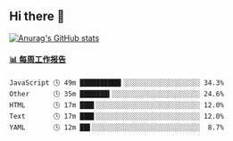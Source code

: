 ## Hi there 👋

[![Anurag's GitHub stats](https://github-readme-stats.vercel.app/api?username=OriLight152)](https://github.com/anuraghazra/github-readme-stats)

<!--
**OriLight152/OriLight152** is a ✨ _special_ ✨ repository because its `README.md` (this file) appears on your GitHub profile.

Here are some ideas to get you started:

- 🔭 I’m currently working on ...
- 🌱 I’m currently learning ...
- 👯 I’m looking to collaborate on ...
- 🤔 I’m looking for help with ...
- 💬 Ask me about ...
- 📫 How to reach me: ...
- 😄 Pronouns: ...
- ⚡ Fun fact: ...
-->

<!-- waka-box start -->
#### <a href="https://gist.github.com/92c8d5b388768c10efcba86e82b7c4fb" target="_blank">📊 每周工作报告</a>
```text
JavaScript 🕓 49m ██████████▎░░░░░░░░░░░░░░░░░░░ 34.3%
Other      🕓 35m ███████▍░░░░░░░░░░░░░░░░░░░░░░ 24.6%
HTML       🕓 17m ███▌░░░░░░░░░░░░░░░░░░░░░░░░░░ 12.0%
Text       🕓 17m ███▌░░░░░░░░░░░░░░░░░░░░░░░░░░ 12.0%
YAML       🕓 12m ██▌░░░░░░░░░░░░░░░░░░░░░░░░░░░  8.7%
```
<!-- Powered by https://github.com/journey-ad/waka-box-go . -->
<!-- waka-box end -->
